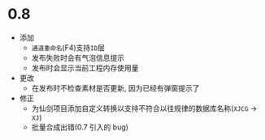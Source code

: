 # 0.8

- 添加
  - `通道重命名`(F4)支持`ID`层
  - 发布失败时会有气泡信息提示
  - 发布时会显示当前工程内存使用量
- 更改
  - 在发布时不检查素材是否更新, 因为已经有弹窗提示了
- 修正
  - 为仙剑项目添加自定义转换以支持不符合以往规律的数据库名称(`XJCG` -> `XJ`)
  - 批量合成出错(0.7 引入的 bug)
